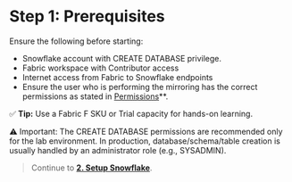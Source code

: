 # Step 1: Prerequisites

Ensure the following before starting:
- Snowflake account with CREATE DATABASE privilege. 
- Fabric workspace with Contributor access
- Internet access from Fabric to Snowflake endpoints
- Ensure the user who is performing the mirroring has the correct permissions as stated in [Permissions](00-permissions.md)**.

✅ **Tip:** Use a Fabric F SKU or Trial capacity for hands-on learning.

⚠️ Important: The CREATE DATABASE permissions are recommended only for the lab environment.
In production, database/schema/table creation is usually handled by an administrator role (e.g., SYSADMIN).

> Continue to **[2. Setup Snowflake](02-setup-snowflake.md)**.
